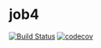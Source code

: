 # job4
[![Build Status](https://travis-ci.org/arachanov/job4j.svg?branch=master)](https://travis-ci.org/arachanov/job4j)
[![codecov](https://codecov.io/gh/arachanov/job4j/branch/master/graph/badge.svg)](https://codecov.io/gh/arachanov/job4j)